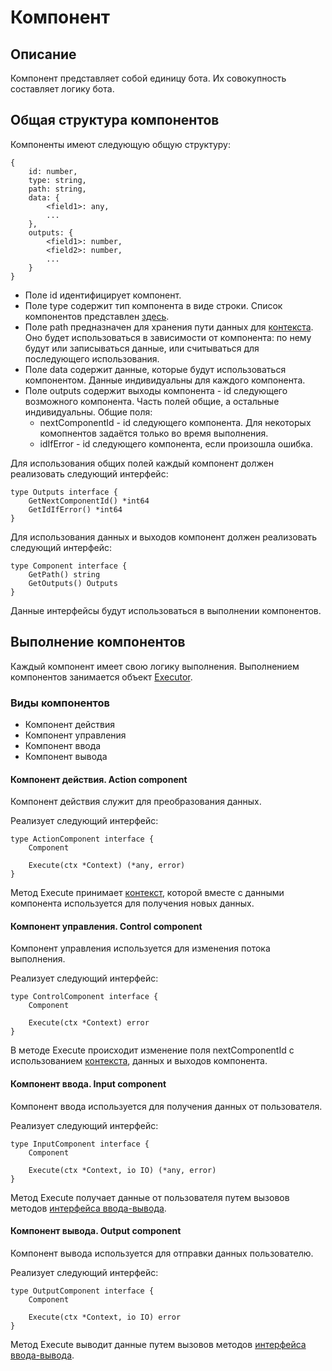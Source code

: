 # Компонент 

## Описание

Компонент представляет собой единицу бота. Их совокупность составляет логику бота.

## Общая структура компонентов

Компоненты имеют следующую общую структуру:

```
{
    id: number,
    type: string,
    path: string,
    data: {
        <field1>: any,
        ...
    },
    outputs: {
        <field1>: number,
        <field2>: number,
        ...
    }
}
```

- Поле id идентифицирует компонент.
- Поле type содержит тип компонента в виде строки. Список компонентов представлен [здесь](./).
- Поле path предназначен для хранения пути данных для [контекста](../context.md). Оно будет использоваться в зависимости от компонента: по нему будут или записываться данные, или считываться для последующего использования.
- Поле data содержит данные, которые будут использоваться компонентом. Данные индивидуальны для каждого компонента.
- Поле outputs содержит выходы компонента - id следующего возможного компонента. Часть полей общие, а остальные индивидуальны.
Общие поля:
    + nextComponentId - id следующего компонента. Для некоторых комопнентов задаётся только во время выполнения.
    + idIfError - id следующего компонента, если произошла ошибка.

Для использования общих полей каждый компонент должен реализовать следующий интерфейс: 

```golang
type Outputs interface {
	GetNextComponentId() *int64
	GetIdIfError() *int64
}
```

Для использования данных и выходов компонент должен реализовать следующий <span id="component-interface">интерфейс</span>:

```golang
type Component interface {
	GetPath() string
	GetOutputs() Outputs
}
```

Данные интерфейсы будут использоваться в выполнении компонентов.

## Выполнение компонентов

Каждый компонент имеет свою логику выполнения. Выполнением компонентов занимается объект [Executor](../executor.md).

### Виды компонентов

- Компонент действия
- Компонент управления
- Компонент ввода
- Компонент вывода

#### Компонент действия. Action component

Компонент действия служит для преобразования данных.

Реализует следующий интерфейс:

```golang
type ActionComponent interface {
	Component

	Execute(ctx *Context) (*any, error)
}
```

Метод Execute принимает [контекст](../context.md), которой вместе с данными компонента используется для получения новых данных.

#### Компонент управления. Control component

Компонент управления используется для изменения потока выполнения.

Реализует следующий интерфейс:

```golang 
type ControlComponent interface {
	Component

	Execute(ctx *Context) error
}
```

В методе Execute происходит изменение поля nextComponentId с использованием [контекста](../context.md), данных и выходов компонента.

#### Компонент ввода. Input component

Компонент ввода используется для получения данных от пользователя.

Реализует следующий интерфейс: 

```golang
type InputComponent interface {
	Component

	Execute(ctx *Context, io IO) (*any, error)
}
```

Метод Execute получает данные от пользователя путем вызовов методов [интерфейса ввода-вывода](../io.md).


#### Компонент вывода. Output component

Компонент вывода используется для отправки данных пользователю.

Реализует следующий интерфейс: 

```golang
type OutputComponent interface {
	Component

	Execute(ctx *Context, io IO) error
}
```

Метод Execute выводит данные путем вызовов методов [интерфейса ввода-вывода](../io.md).

